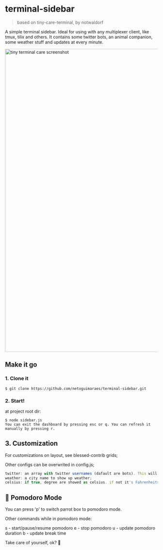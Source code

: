 # terminal-sidebar

> based on tiny-care-terminal, by notwaldorf

A simple terminal sidebar. Ideal for using with any multiplexer client, like tmux, tilix and others. It contains some twitter bots, an animal companion, some weather stuff and updates at every minute.

<img width="1000" alt="tiny terminal care screenshot" src="https://cloud.githubusercontent.com/assets/1369170/25066240/adc3b1ac-21d5-11e7-9811-508b6bcfcc89.png">

## Make it go

### 1. Clone it

```
$ git clone https://github.com/netoguimaraes/terminal-sidebar.git
```

### 2. Start!

at project root dir:
```
$ node sidebar.js
You can exit the dashboard by pressing esc or q. You can refresh it manually by pressing r.
```
## 3. Customization

For customizations on layout, see blessed-contrib grids;

Other configs can be overwrited in config.js;
```javascript
twitter: an array with twitter usernames (dafault are bots). This will fill the twitter boxes.
weather: a city name to show up weather;
celsius: if true, degree are showed as celsius. if not it's Fahrenheits.
```
## :tomato: Pomodoro Mode

You can press 'p' to switch parrot box to pomodoro mode.

Other commands while in pomodoro mode:

 s - start/pause/resume pomodoro
 e - stop pomodoro
 u - update pomodoro duration
 b - update break time

Take care of yourself, ok? :sparkling_heart:

